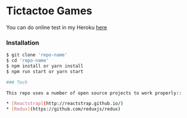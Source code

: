 # Tictactoe Games
You can do online test in my Heroku [here](http://reddit-clone-demo.herokuapp.com/)

### Installation

```sh
$ git clone 'repo-name'
$ cd 'repo-name'
$ npm install or yarn install
$ npm run start or yarn start

### Tech

This repo uses a number of open source projects to work properly::

* [Reactstrap](http://reactstrap.github.io/)
* [Redux](https://github.com/reduxjs/redux)
